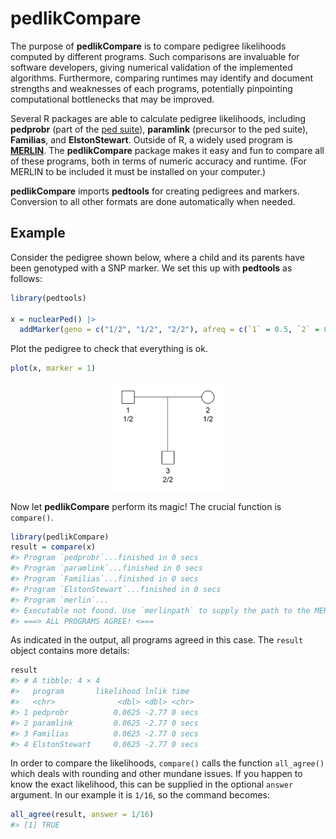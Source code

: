 
<!-- README.md is generated from README.Rmd. Please edit that file -->

# pedlikCompare

The purpose of **pedlikCompare** is to compare pedigree likelihoods
computed by different programs. Such comparisons are invaluable for
software developers, giving numerical validation of the implemented
algorithms. Furthermore, comparing runtimes may identify and document
strengths and weaknesses of each programs, potentially pinpointing
computational bottlenecks that may be improved.

Several R packages are able to calculate pedigree likelihoods, including
**pedprobr** (part of the [ped
suite](https://magnusdv.github.io/pedsuite/)), **paramlink** (precursor
to the ped suite), **Familias**, and **ElstonStewart**. Outside of R, a
widely used program is
[**MERLIN**](https://csg.sph.umich.edu/abecasis/Merlin/). The
**pedlikCompare** package makes it easy and fun to compare all of these
programs, both in terms of numeric accuracy and runtime. (For MERLIN to
be included it must be installed on your computer.)

**pedlikCompare** imports **pedtools** for creating pedigrees and
markers. Conversion to all other formats are done automatically when
needed.

## Example

Consider the pedigree shown below, where a child and its parents have
been genotyped with a SNP marker. We set this up with **pedtools** as
follows:

``` r
library(pedtools)

x = nuclearPed() |> 
  addMarker(geno = c("1/2", "1/2", "2/2"), afreq = c(`1` = 0.5, `2` = 0.5))
```

Plot the pedigree to check that everything is ok.

``` r
plot(x, marker = 1)
```

<img src="man/figures/README-example-1.png" width="35%" style="display: block; margin: auto;" />

Now let **pedlikCompare** perform its magic! The crucial function is
`compare()`.

``` r
library(pedlikCompare)
result = compare(x)
#> Program `pedprobr`...finished in 0 secs
#> Program `paramlink`...finished in 0 secs
#> Program `Familias`...finished in 0 secs
#> Program `ElstonStewart`...finished in 0 secs
#> Program `merlin`...
#> Executable not found. Use `merlinpath` to supply the path to the MERLIN folder
#> ===> ALL PROGRAMS AGREE! <===
```

As indicated in the output, all programs agreed in this case. The
`result` object contains more details:

``` r
result
#> # A tibble: 4 × 4
#>   program       likelihood lnlik time  
#>   <chr>              <dbl> <dbl> <chr> 
#> 1 pedprobr          0.0625 -2.77 0 secs
#> 2 paramlink         0.0625 -2.77 0 secs
#> 3 Familias          0.0625 -2.77 0 secs
#> 4 ElstonStewart     0.0625 -2.77 0 secs
```

In order to compare the likelihoods, `compare()` calls the function
`all_agree()` which deals with rounding and other mundane issues. If you
happen to know the exact likelihood, this can be supplied in the
optional `answer` argument. In our example it is `1/16`, so the command
becomes:

``` r
all_agree(result, answer = 1/16)
#> [1] TRUE
```
